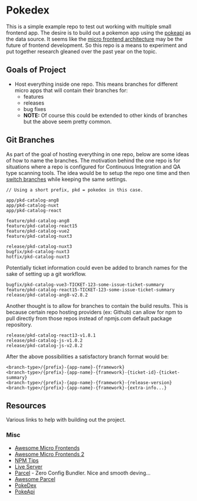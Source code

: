 # Pokedex

This is a simple example repo to test out working with multiple small frontend app. The desire is to build out a pokemon app using the [pokeapi](https://pokeapi.co/) as the data source. It seems like the [micro frontend architecture](https://micro-frontends.org/) may be the future of frontend development. So this repo is a means to experiment and put together research gleaned over the past year on the topic.

## Goals of Project

* Host everything inside one repo. This means branches for different micro apps that will contain their branches for:
  * features
  * releases
  * bug fixes
  * **NOTE:** Of course this could be extended to other kinds of branches but the above seem pretty common.

## Git Branches

As part of the goal of hosting everything in one repo, below are some ideas of how to name the branches. The motivation behind the one repo is for situations where a repo is configured for Continuous Integration and QA type scanning tools. The idea would be to setup the repo one time and then [switch branches](https://github.com/ronbravo/pokedex/branches/all) while keeping the same settings.

```
// Using a short prefix, pkd = pokedex in this case.

app/pkd-catalog-ang8
app/pkd-catalog-nuxt
app/pkd-catalog-react

feature/pkd-catalog-ang8
feature/pkd-catalog-react15
feature/pkd-catalog-vue2
feature/pkd-catalog-nuxt3

release/pkd-catalog-nuxt3
bugfix/pkd-catalog-nuxt3
hotfix/pkd-catalog-nuxt3
```

Potentially ticket information could even be added to branch names for the sake of setting up a git workflow.

```
bugfix/pkd-catalog-vue3-TICKET-123-some-issue-ticket-summary
feature/pkd-catalog-react15-TICKET-123-some-issue-ticket-summary
release/pkd-catalog-ang8-v2.8.2
```

Another thought is to allow for branches to contain the build results. This is because certain repo hosting providers (ex: Github) can allow for npm to pull directly from those repos instead of npmjs.com default package repository.

```
release/pkd-catalog-react13-v1.8.1
release/pkd-catalog-js-v1.0.2
release/pkd-catalog-js-v2.8.2
```

After the above possibilities a satisfactory branch format would be:

```
<branch-type>/{prefix}-{app-name}-{framework}
<branch-type>/{prefix}-{app-name}-{framework}-{ticket-id}-{ticket-summary}
<branch-type>/{prefix}-{app-name}-{framework}-{release-version}
<branch-type>/{prefix}-{app-name}-{framework}-{extra-info...}
```

## Resources

Various links to help with building out the project.

### Misc

* [Awesome Micro Frontends](https://github.com/rajasegar/awesome-micro-frontends)
* [Awesome Micro Frontends 2](https://github.com/ChristianUlbrich/awesome-microfrontends)
* [NPM Tips](https://corgibytes.com/blog/2017/04/18/npm-tips/)
* [Live Server](https://www.npmjs.com/package/live-server)
* [Parcel](https://parceljs.org/) - Zero Config Bundler. Nice and smooth deving...
* [Awesome Parcel](https://github.com/parcel-bundler/awesome-parcel)
* [PokeDex](https://pokedex.org/#/)
* [PokeApi](https://pokeapi.co/)
